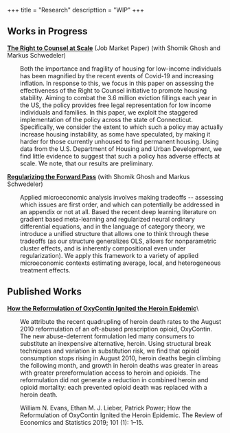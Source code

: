 +++
title = "Research"
descripttion = "WIP"
+++

## Works in Progress

**[The Right to Counsel at Scale](https://github.com/pharringtonp19/eviction_paper/blob/main/The_Right_to_Counsel_at_Scale.pdf)** (Job Market Paper) (with Shomik Ghosh and Markus Schwedeler)
<div style="padding-left: 30px;">
Both the importance and fragility of housing for low-income individuals has been magnified by the recent events of Covid-19 and increasing inflation. In response to this, we focus in this paper on assessing the effectiveness of the Right to Counsel initiative to promote housing stability. Aiming to combat the 3.6 million eviction fillings each year in the US, the policy provides free legal representation for low income individuals and families. In this paper, we exploit the staggered implementation of the policy across the state of Connecticut. Specifically, we consider the extent to which such a policy may actually increase housing instability, as some have speculated, by making it harder for those currently unhoused to find permanent housing. Using data from the U.S. Department of Housing and Urban Development, we find little evidence to suggest that such a policy has adverse effects at scale. We note, that our results are preliminary.
</div>

**[Regularizing the Forward Pass](https://github.com/pharringtonp19/rfp_paper/blob/main/Regularizing_the_Forward_Pass.pdf)** (with Shomik Ghosh and Markus Schwedeler)
<div style="padding-left: 30px;">
Applied microeconomic analysis involves making tradeoffs -- assessing which issues are first order, and which can potentially be addressed in an appendix or not at all. Based the recent deep learning literature on gradient based meta-learning and regularized neural ordinary differential equations, and in the language of category theory, we introduce a unified structure that allows one to think through these tradeoffs (as our structure generalizes OLS, allows for nonparametric cluster effects, and is inherently compositional even under regularization). We apply this framework to a variety of applied microeconomic contexts estimating average, local, and heterogeneous treatment effects.
</div>

## Published Works 
**[How the Reformulation of OxyContin Ignited the Heroin Epidemic](https://direct.mit.edu/rest/article-abstract/101/1/1/58660/How-the-Reformulation-of-OxyContin-Ignited-the?redirectedFrom=fulltext)**\
<div style="padding-left: 30px;">
We attribute the recent quadrupling of heroin death rates to the August 2010 reformulation of an oft-abused prescription opioid, OxyContin. The new abuse-deterrent formulation led many consumers to substitute an inexpensive alternative, heroin. Using structural break techniques and variation in substitution risk, we find that opioid consumption stops rising in August 2010, heroin deaths begin climbing the following month, and growth in heroin deaths was greater in areas with greater prereformulation access to heroin and opioids. The reformulation did not generate a reduction in combined heroin and opioid mortality: each prevented opioid death was replaced with a heroin death.

William N. Evans, Ethan M. J. Lieber, Patrick Power; How the Reformulation of OxyContin Ignited the Heroin Epidemic. The Review of Economics and Statistics 2019; 101 (1): 1–15.







